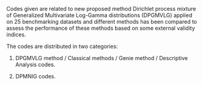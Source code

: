 Codes given are related to new proposed method Dirichlet process mixture of Generalized Multivariate Log-Gamma distributions (DPGMVLG) applied on 25 benchmarking datasets and different methods has been compared to assess 
the performance of these methods based on some external validity indices. 

The codes are distributed in two categories: 

1) DPGMVLG method / Classical methods / Genie method / Descriptive Analysis codes.

2) DPMNIG codes.
